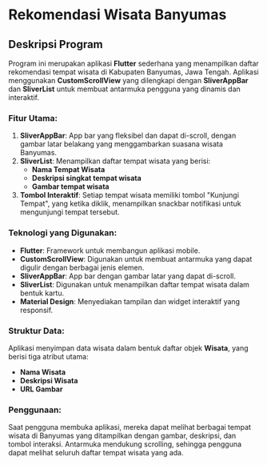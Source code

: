 # Rekomendasi Wisata Banyumas

## Deskripsi Program

Program ini merupakan aplikasi **Flutter** sederhana yang menampilkan daftar rekomendasi tempat wisata di Kabupaten Banyumas, Jawa Tengah. Aplikasi menggunakan **CustomScrollView** yang dilengkapi dengan **SliverAppBar** dan **SliverList** untuk membuat antarmuka pengguna yang dinamis dan interaktif. 

### Fitur Utama:
1. **SliverAppBar**: App bar yang fleksibel dan dapat di-scroll, dengan gambar latar belakang yang menggambarkan suasana wisata Banyumas.
2. **SliverList**: Menampilkan daftar tempat wisata yang berisi:
   - **Nama Tempat Wisata**
   - **Deskripsi singkat tempat wisata**
   - **Gambar tempat wisata**
3. **Tombol Interaktif**: Setiap tempat wisata memiliki tombol "Kunjungi Tempat", yang ketika diklik, menampilkan snackbar notifikasi untuk mengunjungi tempat tersebut.

### Teknologi yang Digunakan:
- **Flutter**: Framework untuk membangun aplikasi mobile.
- **CustomScrollView**: Digunakan untuk membuat antarmuka yang dapat digulir dengan berbagai jenis elemen.
- **SliverAppBar**: App bar dengan gambar latar yang dapat di-scroll.
- **SliverList**: Digunakan untuk menampilkan daftar tempat wisata dalam bentuk kartu.
- **Material Design**: Menyediakan tampilan dan widget interaktif yang responsif.

### Struktur Data:
Aplikasi menyimpan data wisata dalam bentuk daftar objek **Wisata**, yang berisi tiga atribut utama:
- **Nama Wisata**
- **Deskripsi Wisata**
- **URL Gambar** 

### Penggunaan:
Saat pengguna membuka aplikasi, mereka dapat melihat berbagai tempat wisata di Banyumas yang ditampilkan dengan gambar, deskripsi, dan tombol interaksi. Antarmuka mendukung scrolling, sehingga pengguna dapat melihat seluruh daftar tempat wisata yang ada.


